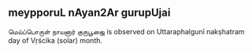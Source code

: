 ## meypporuL nAyan2Ar gurupUjai

மெய்ப்பொருள் நாயனார் குருபூஜை is observed on Uttaraphalgunī nakṣhatram day of Vṛścika (solar) month.



